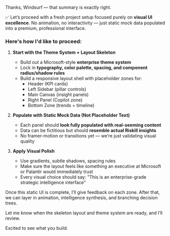 Thanks, Windsurf — that summary is exactly right.

✅ Let’s proceed with a fresh project setup focused purely on **visual UI excellence**. No animation, no interactivity — just static mock data populated into a premium, professional interface.

### Here's how I'd like to proceed:

1. **Start with the Theme System + Layout Skeleton**
   - Build out a Microsoft-style **enterprise theme system**
   - Lock in **typography, color palette, spacing, and component radius/shadow rules**
   - Build a responsive layout shell with placeholder zones for:
     - Header (KPI cards)
     - Left Sidebar (pillar controls)
     - Main Canvas (insight panels)
     - Right Panel (Copilot zone)
     - Bottom Zone (trends + timeline)

2. **Populate with Static Mock Data (Not Placeholder Text)**
   - Each panel should **look fully populated with real-seeming content**
   - Data can be fictitious but should **resemble actual Riskill insights**
   - No framer-motion or transitions yet — we’re just validating visual quality

3. **Apply Visual Polish**
   - Use gradients, subtle shadows, spacing rules
   - Make sure the layout feels like something an executive at Microsoft or Palantir would immediately trust
   - Every visual choice should say: "This is an enterprise-grade strategic intelligence interface"

Once this static UI is complete, I’ll give feedback on each zone. After that, we can layer in animation, intelligence synthesis, and branching decision trees.

Let me know when the skeleton layout and theme system are ready, and I’ll review.

Excited to see what you build.

